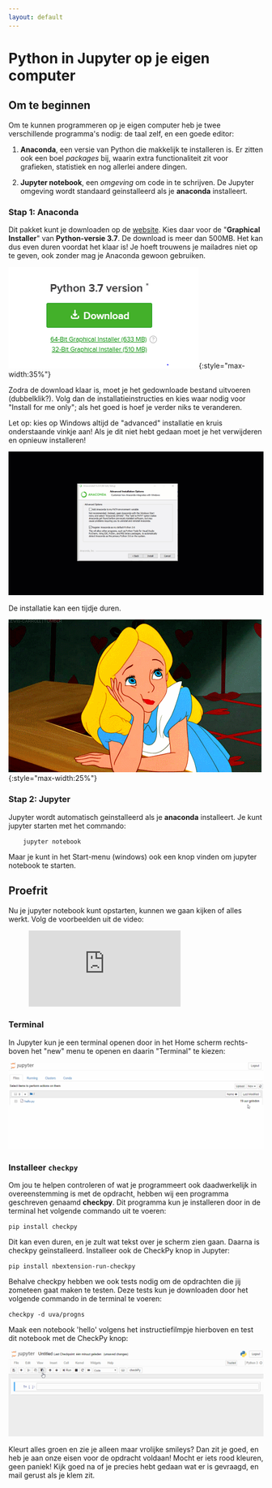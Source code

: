 ```yaml
---
layout: default
---
```

# Python in Jupyter op je eigen computer

## Om te beginnen

Om te kunnen programmeren op je eigen computer heb je twee verschillende programma's nodig: de taal zelf, en een goede editor:

1. **Anaconda**, een versie van Python die makkelijk te installeren is. Er zitten ook een boel *packages* bij, waarin extra functionaliteit zit voor grafieken, statistiek en nog allerlei andere dingen.

2. **Jupyter notebook**, een *omgeving* om code in te schrijven. De Jupyter omgeving wordt standaard geinstalleerd als je **anaconda** installeert.

### Stap 1: Anaconda

Dit pakket kunt je downloaden op de [website](https://www.anaconda.com/download/). Kies daar voor de "**Graphical Installer**" van **Python-versie 3.7**. De download is meer dan 500MB. Het kan dus even duren voordat het klaar is! Je hoeft trouwens je mailadres niet op te geven, ook zonder mag je Anaconda gewoon gebruiken.

![Kies de "Graphical installer" van Python 3.7](download.png){:style="max-width:35%"}

Zodra de download klaar is, moet je het gedownloade bestand uitvoeren (dubbelklik?). Volg dan de installatieinstructies en kies waar nodig voor "Install for me only"; als het goed is hoef je verder niks te veranderen.

Let op: kies op Windows altijd de "advanced" installatie en kruis onderstaande vinkje aan! Als je dit niet hebt gedaan moet je het verwijderen en opnieuw installeren!

![Selecteer het vinkje Add to PATH tijdens de installatie van Anaconda](anaconda_vinkje.gif)

De installatie kan een tijdje duren.

![](wait2.gif){:style="max-width:25%"}

### Stap 2: Jupyter

Jupyter wordt automatisch geinstalleerd als je **anaconda** installeert. Je kunt jupyter starten met het commando:

		jupyter notebook

Maar je kunt in het Start-menu (windows) ook een knop vinden om jupyter notebook te starten.

## Proefrit

Nu je jupyter notebook kunt opstarten, kunnen we gaan kijken of alles werkt. Volg de voorbeelden uit de video:

<figure class="video_container">
  <iframe src="https://player.vimeo.com/video/287248505" frameborder="0" allowfullscreen="true"></iframe>
</figure>

### Terminal

In Jupyter kun je een terminal openen door in het Home scherm rechts-boven het "new" menu te openen en daarin "Terminal" te kiezen:

![](terminal.gif)

### Installeer `checkpy`

Om jou te helpen controleren of wat je programmeert ook daadwerkelijk in overeenstemming is met de opdracht, hebben wij een programma geschreven genaamd **checkpy**. Dit programma kun je installeren door in de terminal het volgende commando uit te voeren:

	pip install checkpy

Dit kan even duren, en je zult wat tekst over je scherm zien gaan. Daarna is checkpy geïnstalleerd. Installeer ook de CheckPy knop in Jupyter:

	pip install nbextension-run-checkpy

Behalve checkpy hebben we ook tests nodig om de opdrachten die jij zometeen gaat maken te testen. Deze tests kun je downloaden door het volgende commando in de terminal te voeren:

	checkpy -d uva/progns

Maak een notebook 'hello' volgens het instructiefilmpje hierboven en test dit notebook met de CheckPy knop:

![](checkpy-knop.gif)

Kleurt alles groen en zie je alleen maar vrolijke smileys? Dan zit je goed, en heb je aan onze eisen voor de opdracht voldaan! Mocht er iets rood kleuren, geen paniek! Kijk goed na of je precies hebt gedaan wat er is gevraagd, en mail gerust als je klem zit.

